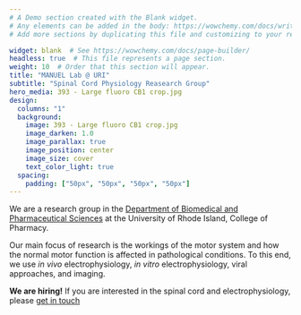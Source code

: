 ```yaml
---
# A Demo section created with the Blank widget.
# Any elements can be added in the body: https://wowchemy.com/docs/writing-markdown-latex/
# Add more sections by duplicating this file and customizing to your requirements.

widget: blank  # See https://wowchemy.com/docs/page-builder/
headless: true  # This file represents a page section.
weight: 10  # Order that this section will appear.
title: "MANUEL Lab @ URI"
subtitle: "Spinal Cord Physiology Reasearch Group"
hero_media: 393 - Large fluoro CB1 crop.jpg
design:
  columns: "1"
  background:
    image: 393 - Large fluoro CB1 crop.jpg
    image_darken: 1.0
    image_parallax: true
    image_position: center
    image_size: cover
    text_color_light: true
  spacing:
    padding: ["50px", "50px", "50px", "50px"]
---
```


We are a research group in the [Department of Biomedical and Pharmaceutical Sciences](https://web.uri.edu/pharmacy/bps/) at the University of Rhode Island, College of Pharmacy.

Our main focus of research is the workings of the motor system and how the normal motor function is affected in pathological conditions. To this end, we use *in vivo* electrophysiology, *in vitro* electrophysiology, viral approaches, and imaging.

**We are hiring!** If you are interested in the spinal cord and electrophysiology, please [get in touch](/contact)

